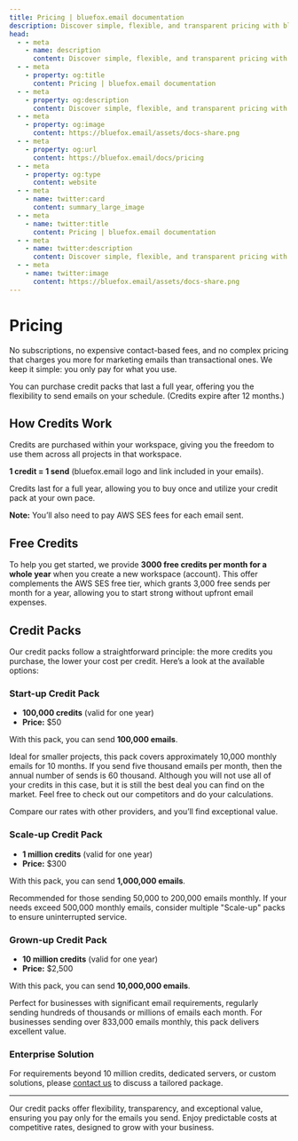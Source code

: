 ```yaml
---
title: Pricing | bluefox.email documentation
description: Discover simple, flexible, and transparent pricing with bluefox.email. Purchase credit packs that last a full year and send emails on your schedule.
head:
  - - meta
    - name: description
      content: Discover simple, flexible, and transparent pricing with bluefox.email. Purchase credit packs that last a full year and send emails on your schedule.
  - - meta
    - property: og:title
      content: Pricing | bluefox.email documentation
  - - meta
    - property: og:description
      content: Discover simple, flexible, and transparent pricing with bluefox.email. Purchase credit packs that last a full year and send emails on your schedule.
  - - meta
    - property: og:image
      content: https://bluefox.email/assets/docs-share.png
  - - meta
    - property: og:url
      content: https://bluefox.email/docs/pricing
  - - meta
    - property: og:type
      content: website
  - - meta
    - name: twitter:card
      content: summary_large_image
  - - meta
    - name: twitter:title
      content: Pricing | bluefox.email documentation
  - - meta
    - name: twitter:description
      content: Discover simple, flexible, and transparent pricing with bluefox.email. Purchase credit packs that last a full year and send emails on your schedule.
  - - meta
    - name: twitter:image
      content: https://bluefox.email/assets/docs-share.png
---
```


# Pricing

No subscriptions, no expensive contact-based fees, and no complex pricing that charges you more for marketing emails than transactional ones. We keep it simple: you only pay for what you use.

You can purchase credit packs that last a full year, offering you the flexibility to send emails on your schedule. (Credits expire after 12 months.)

## How Credits Work

Credits are purchased within your workspace, giving you the freedom to use them across all projects in that workspace.

**1 credit = 1 send** (bluefox.email logo and link included in your emails).

Credits last for a full year, allowing you to buy once and utilize your credit pack at your own pace.

**Note:** You’ll also need to pay AWS SES fees for each email sent.

## Free Credits

To help you get started, we provide **3000 free credits per month for a whole year** when you create a new workspace (account). This offer complements the AWS SES free tier, which grants 3,000 free sends per month for a year, allowing you to start strong without upfront email expenses.

## Credit Packs

Our credit packs follow a straightforward principle: the more credits you purchase, the lower your cost per credit. Here’s a look at the available options:

### Start-up Credit Pack

- **100,000 credits** (valid for one year)
- **Price:** $50

With this pack, you can send **100,000 emails**.

Ideal for smaller projects, this pack covers approximately 10,000 monthly emails for 10 months. If you send five thousand emails per month, then the annual number of sends is 60 thousand. Although you will not use all of your credits in this case, but it is still the best deal you can find on the market. Feel free to check out our competitors and do your calculations. 

Compare our rates with other providers, and you’ll find exceptional value.

### Scale-up Credit Pack

- **1 million credits** (valid for one year)
- **Price:** $300

With this pack, you can send **1,000,000 emails**.

Recommended for those sending 50,000 to 200,000 emails monthly. If your needs exceed 500,000 monthly emails, consider multiple "Scale-up" packs to ensure uninterrupted service.

### Grown-up Credit Pack

- **10 million credits** (valid for one year)
- **Price:** $2,500

With this pack, you can send **10,000,000 emails**.

Perfect for businesses with significant email requirements, regularly sending hundreds of thousands or millions of emails each month. For businesses sending over 833,000 emails monthly, this pack delivers excellent value.

### Enterprise Solution

For requirements beyond 10 million credits, dedicated servers, or custom solutions, please [contact us](mailto:hello@bluefox.email) to discuss a tailored package.

---

Our credit packs offer flexibility, transparency, and exceptional value, ensuring you pay only for the emails you send. Enjoy predictable costs at competitive rates, designed to grow with your business.

